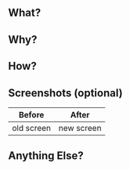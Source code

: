 ## What?

## Why?

## How?

## Screenshots (optional)
| Before | After |
| ----- | ------ |
|  old screen  | new screen |

## Anything Else?
